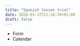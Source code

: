 ```yaml
---
title: "Spanish lesson trial"
date: 2020-03-17T21:18:39+01:00
draft: false
---
```


- Form
- Calendar